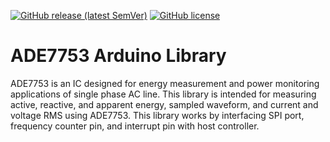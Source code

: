 <!-- PROJECT SHIELDS -->
[![GitHub release (latest SemVer)](https://img.shields.io/github/v/release/chandrawi/ADE7753)](https://github.com/chandrawi/ADE7753/releases)
[![GitHub license](https://img.shields.io/github/license/chandrawi/ADE7753)](https://github.com/chandrawi/ADE7753/blob/main/LICENSE)

# ADE7753 Arduino Library

ADE7753 is an IC designed for energy measurement and power monitoring applications of single phase AC line.  This library is intended for measuring active, reactive, and apparent energy, sampled waveform, and current and voltage RMS using ADE7753. This library works by interfacing SPI port, frequency counter pin, and interrupt pin with host controller.